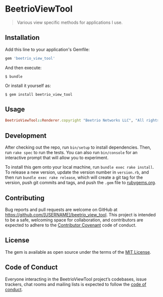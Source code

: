 # BeetrioViewTool

> Various view specific methods for applications I use.

## Installation

Add this line to your application's Gemfile:

```ruby
gem 'beetrio_view_tool'
```

And then execute:

    $ bundle

Or install it yourself as:

    $ gem install beetrio_view_tool

## Usage

```ruby
BeetrioViewTool::Renderer.copyright "Beetrio Networks LLC", "All rights reserved"
```

## Development

After checking out the repo, run `bin/setup` to install dependencies. Then, run `rake spec` to run the tests. You can also run `bin/console` for an interactive prompt that will allow you to experiment.

To install this gem onto your local machine, run `bundle exec rake install`. To release a new version, update the version number in `version.rb`, and then run `bundle exec rake release`, which will create a git tag for the version, push git commits and tags, and push the `.gem` file to [rubygems.org](https://rubygems.org).

## Contributing

Bug reports and pull requests are welcome on GitHub at https://github.com/[USERNAME]/beetrio_view_tool. This project is intended to be a safe, welcoming space for collaboration, and contributors are expected to adhere to the [Contributor Covenant](http://contributor-covenant.org) code of conduct.

## License

The gem is available as open source under the terms of the [MIT License](https://opensource.org/licenses/MIT).

## Code of Conduct

Everyone interacting in the BeetrioViewTool project’s codebases, issue trackers, chat rooms and mailing lists is expected to follow the [code of conduct](https://github.com/[USERNAME]/beetrio_view_tool/blob/master/CODE_OF_CONDUCT.md).
